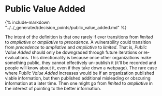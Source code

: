 # Public Value Added

{% include-markdown "../../_generated/decision_points/public_value_added.md" %}

The intent of the definition is that one rarely if ever transitions from _limited_ to _ampliative_ or _ampliative_ to _precedence_.
A vulnerability could transition from _precedence_ to _ampliative_ and _ampliative_ to _limited_.
That is, *Public Value Added* should only be downgraded through future iterations or re-evaluations.
This directionality is because once other organizations make something public, they cannot effectively un-publish it
(it'll be recorded and people will know about it, even if they take down a webpage).
The rare case where *Public Value Added* increases would be if an organization published viable information, but 
then published additional misleading or obscuring information at a later time.
Then one might go from *limited* to *ampliative* in the interest of pointing to the better information.
